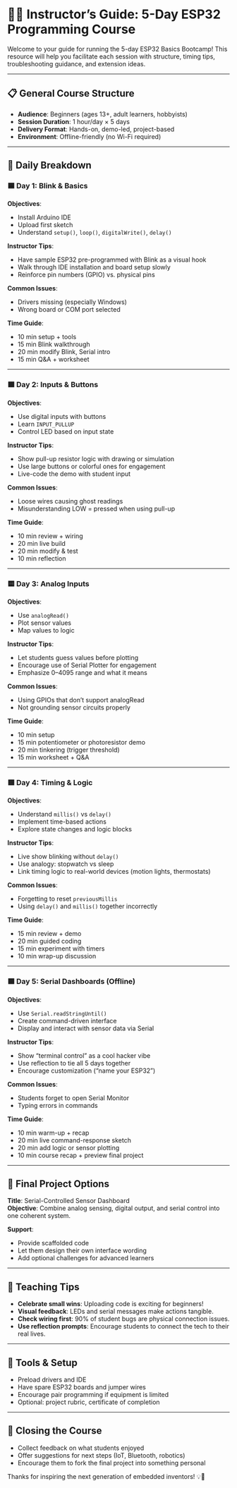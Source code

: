 
# 👩‍🏫 Instructor’s Guide: 5-Day ESP32 Programming Course

Welcome to your guide for running the 5-day ESP32 Basics Bootcamp! This resource will help you facilitate each session with structure, timing tips, troubleshooting guidance, and extension ideas.

---

## 📋 General Course Structure

- **Audience**: Beginners (ages 13+, adult learners, hobbyists)
- **Session Duration**: 1 hour/day × 5 days
- **Delivery Format**: Hands-on, demo-led, project-based
- **Environment**: Offline-friendly (no Wi-Fi required)

---

## 🧰 Daily Breakdown

### 🟦 **Day 1: Blink & Basics**
**Objectives**:
- Install Arduino IDE
- Upload first sketch
- Understand `setup()`, `loop()`, `digitalWrite()`, `delay()`

**Instructor Tips**:
- Have sample ESP32 pre-programmed with Blink as a visual hook
- Walk through IDE installation and board setup slowly
- Reinforce pin numbers (GPIO) vs. physical pins

**Common Issues**:
- Drivers missing (especially Windows)
- Wrong board or COM port selected

**Time Guide**:
- 10 min setup + tools
- 15 min Blink walkthrough
- 20 min modify Blink, Serial intro
- 15 min Q&A + worksheet

---

### 🟩 **Day 2: Inputs & Buttons**
**Objectives**:
- Use digital inputs with buttons
- Learn `INPUT_PULLUP`
- Control LED based on input state

**Instructor Tips**:
- Show pull-up resistor logic with drawing or simulation
- Use large buttons or colorful ones for engagement
- Live-code the demo with student input

**Common Issues**:
- Loose wires causing ghost readings
- Misunderstanding LOW = pressed when using pull-up

**Time Guide**:
- 10 min review + wiring
- 20 min live build
- 20 min modify & test
- 10 min reflection

---

### 🟨 **Day 3: Analog Inputs**
**Objectives**:
- Use `analogRead()`
- Plot sensor values
- Map values to logic

**Instructor Tips**:
- Let students guess values before plotting
- Encourage use of Serial Plotter for engagement
- Emphasize 0–4095 range and what it means

**Common Issues**:
- Using GPIOs that don’t support analogRead
- Not grounding sensor circuits properly

**Time Guide**:
- 10 min setup
- 15 min potentiometer or photoresistor demo
- 20 min tinkering (trigger threshold)
- 15 min worksheet + Q&A

---

### 🟥 **Day 4: Timing & Logic**
**Objectives**:
- Understand `millis()` vs `delay()`
- Implement time-based actions
- Explore state changes and logic blocks

**Instructor Tips**:
- Live show blinking without `delay()`
- Use analogy: stopwatch vs sleep
- Link timing logic to real-world devices (motion lights, thermostats)

**Common Issues**:
- Forgetting to reset `previousMillis`
- Using `delay()` and `millis()` together incorrectly

**Time Guide**:
- 15 min review + demo
- 20 min guided coding
- 15 min experiment with timers
- 10 min wrap-up discussion

---

### 🟪 **Day 5: Serial Dashboards (Offline)**
**Objectives**:
- Use `Serial.readStringUntil()`
- Create command-driven interface
- Display and interact with sensor data via Serial

**Instructor Tips**:
- Show “terminal control” as a cool hacker vibe
- Use reflection to tie all 5 days together
- Encourage customization (“name your ESP32”)

**Common Issues**:
- Students forget to open Serial Monitor
- Typing errors in commands

**Time Guide**:
- 10 min warm-up + recap
- 20 min live command-response sketch
- 20 min add logic or sensor plotting
- 10 min course recap + preview final project

---

## 🧪 Final Project Options
**Title**: Serial-Controlled Sensor Dashboard  
**Objective**: Combine analog sensing, digital output, and serial control into one coherent system.

**Support**:  
- Provide scaffolded code  
- Let them design their own interface wording  
- Add optional challenges for advanced learners  

---

## 🧭 Teaching Tips

- **Celebrate small wins**: Uploading code is exciting for beginners!
- **Visual feedback**: LEDs and serial messages make actions tangible.
- **Check wiring first**: 90% of student bugs are physical connection issues.
- **Use reflection prompts**: Encourage students to connect the tech to their real lives.

---

## 🧰 Tools & Setup
- Preload drivers and IDE
- Have spare ESP32 boards and jumper wires
- Encourage pair programming if equipment is limited
- Optional: project rubric, certificate of completion

---

## 🏁 Closing the Course
- Collect feedback on what students enjoyed
- Offer suggestions for next steps (IoT, Bluetooth, robotics)
- Encourage them to fork the final project into something personal

Thanks for inspiring the next generation of embedded inventors! 💡🧠
